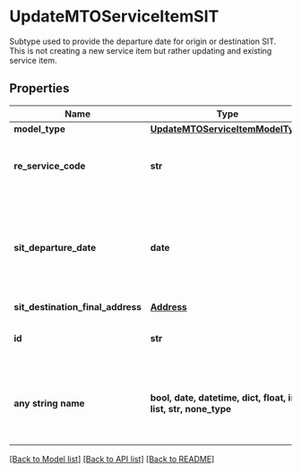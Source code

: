# UpdateMTOServiceItemSIT

Subtype used to provide the departure date for origin or destination SIT. This is not creating a new service item but rather updating and existing service item. 

## Properties
Name | Type | Description | Notes
------------ | ------------- | ------------- | -------------
**model_type** | [**UpdateMTOServiceItemModelType**](UpdateMTOServiceItemModelType.md) |  | 
**re_service_code** | **str** | Service code allowed for this model type. | [optional] 
**sit_departure_date** | **date** | Departure date for SIT. This is the end date of the SIT at either origin or destination. | [optional] 
**sit_destination_final_address** | [**Address**](Address.md) |  | [optional] 
**id** | **str** | ID of the service item. Must match path. | [optional] 
**any string name** | **bool, date, datetime, dict, float, int, list, str, none_type** | any string name can be used but the value must be the correct type | [optional]

[[Back to Model list]](../README.md#documentation-for-models) [[Back to API list]](../README.md#documentation-for-api-endpoints) [[Back to README]](../README.md)


